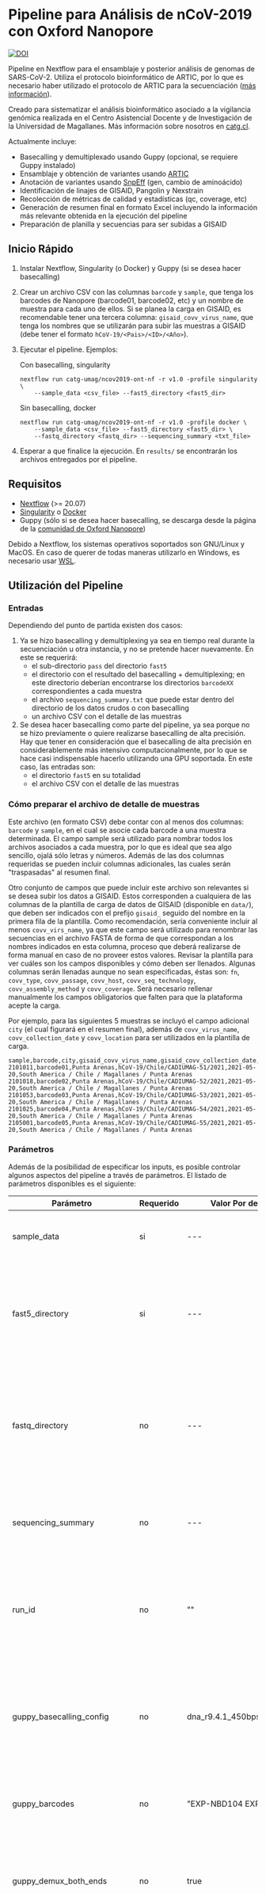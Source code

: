 # Pipeline para Análisis de nCoV-2019 con Oxford Nanopore

[![DOI](https://zenodo.org/badge/367064011.svg)](https://zenodo.org/badge/latestdoi/367064011)

Pipeline en Nextflow para el ensamblaje y posterior análisis de genomas de SARS-CoV-2.
Utiliza el protocolo bioinformático de ARTIC, por lo que es necesario haber utilizado el protocolo de ARTIC para la secuenciación ([más información](https://artic.network/ncov-2019)).

Creado para sistematizar el análisis bioinformático asociado a la vigilancia genómica realizada en el Centro Asistencial Docente y de Investigación de la Universidad de Magallanes. Más información sobre nosotros en [catg.cl](https://catg.cl).

Actualmente incluye:

- Basecalling y demultiplexado usando Guppy (opcional, se requiere Guppy instalado)
- Ensamblaje y obtención de variantes usando [ARTIC](https://github.com/artic-network/fieldbioinformatics)
- Anotación de variantes usando [SnpEff](https://pcingola.github.io/SnpEff/) (gen, cambio de aminoácido)
- Identificación de linajes de GISAID, Pangolin y Nexstrain
- Recolección de métricas de calidad y estadísticas (qc, coverage, etc)
- Generación de resumen final en formato Excel incluyendo la información más relevante obtenida en la ejecución del pipeline
- Preparación de planilla y secuencias para ser subidas a GISAID

## Inicio Rápido

1. Instalar Nextflow, Singularity (o Docker) y Guppy (si se desea hacer basecalling)
2. Crear un archivo CSV con las columnas `barcode` y `sample`, que tenga los barcodes de Nanopore (barcode01, barcode02, etc) y un nombre de muestra para cada uno de ellos. Si se planea la carga en GISAID, es recomendable tener una tercera columna: `gisaid_covv_virus_name`, que tenga los nombres que se utilizarán para subir las muestras a GISAID (debe tener el formato `hCoV-19/<Pais>/<ID>/<Año>`).
3. Ejecutar el pipeline. Ejemplos:

   Con basecalling, singularity

   ```
   nextflow run catg-umag/ncov2019-ont-nf -r v1.0 -profile singularity \
       --sample_data <csv_file> --fast5_directory <fast5_dir>
   ```

   Sin basecalling, docker

   ```
   nextflow run catg-umag/ncov2019-ont-nf -r v1.0 -profile docker \
       --sample_data <csv_file> --fast5_directory <fast5_dir> \
       --fastq_directory <fastq_dir> --sequencing_summary <txt_file>
   ```

4. Esperar a que finalice la ejecución. En `results/` se encontrarán los archivos entregados por el pipeline.

## Requisitos

- [Nextflow](https://www.nextflow.io/) (>= 20.07)
- [Singularity](https://sylabs.io/guides/3.7/admin-guide/) o [Docker](https://www.docker.com/get-started)
- Guppy (sólo si se desea hacer basecalling, se descarga desde la página de la [comunidad de Oxford Nanopore](https://community.nanoporetech.com/downloads))

Debido a Nextflow, los sistemas operativos soportados son GNU/Linux y MacOS. En caso de querer de todas maneras utilizarlo en Windows, es necesario usar [WSL](https://docs.microsoft.com/en-us/windows/wsl/install-win10).

## Utilización del Pipeline

### Entradas

Dependiendo del punto de partida existen dos casos:

1. Ya se hizo basecalling y demultiplexing ya sea en tiempo real durante la secuenciación u otra instancia, y no se pretende hacer nuevamente. En este se requerirá:
   - el sub-directorio `pass` del directorio `fast5`
   - el directorio con el resultado del basecalling + demultiplexing; en este directorio deberían encontrarse los directorios `barcodeXX` correspondientes a cada muestra
   - el archivo `sequencing_summary.txt` que puede estar dentro del directorio de los datos crudos o con basecalling
   - un archivo CSV con el detalle de las muestras
2. Se desea hacer basecalling como parte del pipeline, ya sea porque no se hizo previamente o quiere realizarse basecalling de alta precisión. Hay que tener en consideración que el basecalling de alta precisión en considerablemente más intensivo computacionalmente, por lo que se hace casi indispensable hacerlo utilizando una GPU soportada. En este caso, las entradas son:
   - el directorio `fast5` en su totalidad
   - el archivo CSV con el detalle de las muestras

### Cómo preparar el archivo de detalle de muestras

Este archivo (en formato CSV) debe contar con al menos dos columnas: `barcode` y `sample`, en el cual se asocie cada barcode a una muestra determinada.
El campo sample será utilizado para nombrar todos los archivos asociados a cada muestra, por lo que es ideal que sea algo sencillo, ojalá sólo letras y números. Además de las dos columnas requeridas se pueden incluir columnas adicionales, las cuales serán "traspasadas" al resumen final.

Otro conjunto de campos que puede incluir este archivo son relevantes si se desea subir los datos a GISAID. Estos corresponden a cualquiera de las columnas de la plantilla de carga de datos de GISAID (disponible en `data/`), que deben ser indicados con el prefijo `gisaid_` seguido del nombre en la primera fila de la plantilla. Como recomendación, sería conveniente incluir al menos `covv_virs_name`, ya que este campo será utilizado para renombrar las secuencias en el archivo FASTA de forma de que correspondan a los nombres indicados en esta columna, proceso que deberá realizarse de forma manual en caso de no proveer estos valores. Revisar la plantilla para ver cuáles son los campos disponibles y cómo deben ser llenados. Algunas columnas serán llenadas aunque no sean especificadas, éstas son: `fn`, `covv_type`, `covv_passage`, `covv_host`, `covv_seq_technology`, `covv_assembly_method` y `covv_coverage`. Será necesario rellenar manualmente los campos obligatorios que falten para que la plataforma acepte la carga.

Por ejemplo, para las siguientes 5 muestras se incluyó el campo adicional `city` (el cual figurará en el resumen final), además de `covv_virus_name`, `covv_collection_date` y `covv_location` para ser utilizados en la plantilla de carga.

```
sample,barcode,city,gisaid_covv_virus_name,gisaid_covv_collection_date,gisaid_covv_location
2101011,barcode01,Punta Arenas,hCoV-19/Chile/CADIUMAG-51/2021,2021-05-20,South America / Chile / Magallanes / Punta Arenas
2101018,barcode02,Punta Arenas,hCoV-19/Chile/CADIUMAG-52/2021,2021-05-20,South America / Chile / Magallanes / Punta Arenas
2101053,barcode03,Punta Arenas,hCoV-19/Chile/CADIUMAG-53/2021,2021-05-20,South America / Chile / Magallanes / Punta Arenas
2101025,barcode04,Punta Arenas,hCoV-19/Chile/CADIUMAG-54/2021,2021-05-20,South America / Chile / Magallanes / Punta Arenas
2105001,barcode05,Punta Arenas,hCoV-19/Chile/CADIUMAG-55/2021,2021-05-20,South America / Chile / Magallanes / Punta Arenas
```

### Parámetros

Además de la posibilidad de especificar los inputs, es posible controlar algunos aspectos del pipeline a través de parámetros. El listado de parámetros disponibles es el siguiente:

| Parámetro                      | Requerido | Valor Por defecto            | Descripción                                                                                                                                                    |
| ------------------------------ | --------- | ---------------------------- | -------------------------------------------------------------------------------------------------------------------------------------------------------------- |
| sample_data                    | si        | ---                          | Archivo delimitado por comas con el detalle de las muestras.                                                                                                   |
| fast5_directory                | si        | ---                          | Ruta al directorio FAST5 obtenido en la secuenciación. En caso no realizar basecalling, indicar el sub-directorio `pass`.                                      |
| fastq_directory                | no        | ---                          | Ruta al directorio FASTQ obtenido en la secuenciación en caso de que se haya realizado basecalling y no se desee realizar basecalling.                         |
| sequencing_summary             | no        | ---                          | Resumen obtenido en el proceso de basecalling. Requerido si se proveen datos en FASTQ.                                                                         |
| run_id                         | no        | ""                           | ID opcional para la secuenciación que se utilizará como sufijo en los nombres de archivos de los resúmenes y recopilaciones de datos.                          |
| guppy_basecalling_config       | no        | dna_r9.4.1_450bps_hac.cfg    | Configuración a utilizar para realizar el basecalling con guppy. Más información sobre las configuraciones disponibles en el manual de Guppy.                  |
| guppy_barcodes                 | no        | "EXP-NBD104 EXP-NBD114"      | Kit(s) utilizado(s) en la secuenciación para la multiplexación.                                                                                                |
| guppy_demux_both_ends          | no        | true                         | Valor que indica si se debe exigir la presencia de ambos barcodes (5' y 3') al momento de hacer demultiplexing.                                                |
| guppy_cpus                     | no        | 16                           | Cantidad de CPUs a utilizar en los procesos asociados a Guppy.                                                                                                 |
| guppy_basecalling_extra_config | no        | "--device auto"              | Opciones extras para Guppy al hacer basecalling (por ejemplo, parámetros asociados a la configuración de la GPU).                                              |
| artic_primers_scheme           | no        | nCoV-2019/V3                 | Esquema de primers de ARTIC utilizado al construir la librería.                                                                                                |
| artic_normalise                | no        | 500                          | Valor para establecer un valor de cobertura objetivo en el pipeline de ARTIC.                                                                                  |
| gisaid_clades                  | no        | data/gisaid_clades.csv       | Ruta al archivo que contiene la descripción de los clados de GISAID (disponible en repositorio).                                                               |
| gisaid_template                | no        | data/20210222_EpiCoV....xlsx | Ruta al template utilizado para subir muestras a GISAID (disponible en repositorio).                                                                           |
| gisaid_submission_enabled      | no        | true                         | Habilitar (o no) la generación de los archivos preparados para cargar datos a GISAID.                                                                          |
| publish_minimum_completion     | no        | 95                           | Valor entre 0 - 100 que indica el porcentaje de bases cubiertas respecto al genoma que se requerirá para la inclusión de estas muestras en la carga de GISAID. |
| output_directory               | no        | results                      | Directorio en el cual se almacenaran los resultados.                                                                                                           |

El listado y lo valores por defecto se encuentran en el archivo `params.default.yml`.
Los parámetros pueden ser indicados a través de la línea de comandos (por ejemplo `--run_id 20210501A`), pero también pueden pasarse a través de un archivo en formato YAML, se puede utilizar como plantilla el archivo `params.default.yml` (no mover o editar el archivo en sí, ya que es necesario).

### Ejecución

El pipeline puede descargarse directamente y e indicar a Nextflow la ruta donde este se encuentra, pero también puede indicarse directamente `catg-umag/ncov2019-ont-n` y una versión a través del argumento `-r`, lo que descargará automáticamente el pipeline. Por ejemplo:

```
nextflow run catg-umag/ncov2019-ont-nf -r v1.0 -profile singularity ...
```

Es imperativo utilizar el perfil `singularity` o `docker` para que utilice contenedores para acceder a las herramientas requeridas.

Ejemplo con basecalling utilizando parámetros a través de línea de comandoss:

```
nextflow run ncov2019-ont-nf/ -profile singularity --fast5_directory input/fast5/ \
    --sample_data input/samples.csv --run_id R210505
```

Ejemplo utilizando parámetros mediant archivo YAML:

`params.yml`:

```yaml
sample_data: input/samples.csv
fast5_directory: input/fast5/
fastq_directory: input/demultiplexed/
sequencing_summary: input/sequencing_summary.txt
artic_normalise: 1000
gisaid_submission_enabled: false
```

```
nextflow run ncov2019-ont-nf/ -profile singularity -params-file params.yml
```

El pipeline por defecto se ejecutará de manera local, pero en caso de querer ejecutarlo en un clúster de cómputo que utilice Slurm, puede especificarse mediante el perfil `slurm`. Y no olvidar también el perfil de singularity (este debe estar instalado en el clúster): `-profile slurm,singularity`.

## Resultados

Dentro del directorio de resultados (`results/` por defecto), se encontrará lo siguiente:

- `raw_data`: archivos FASTQ para cada muestra, generado después de los procesos de basecalling, demultiplexing y filtro de largo
- `artic/`: resultados de la ejecución del pipeline de ARTIC para cada una de las muestras
- `qc/`: métricas de calidad y cobertura del genoma para cada una de las muestras
- `vcf/`: archivos VCF (variaciones en el genoma) para cada una de las muestras, anotadas con SnpEff
- `lineages/`: resultados sin procesar de las identificaciones de linajes
- `summary/`: directorio con resúmenes de la información más relevante recolectada en el pipeline:
  - `all_consensus.fasta`: archivo FASTA con los consensos para todas las muestras (incluso las incompletas)
  - `sample_summary.csv`: archivo CSV con la información incluída en el archivo de entrada, linajes y métricas de cobertura
  - `variants_list.csv`: archivo CSV con las variantes para todas las muestras con su información esencial
  - `summary.xlsx`: archivo Excel con la información de las muestras en la primera hoja, y un resúmen de presencia de las diferentes variantes en las muestras en la segunda (las cuales son reordenadas dependiendo de su similitud considerando las variantes que poseen).
- `gisaid_submission`: si fue habilitada la opción de preparar la carga a GISAID, en este directory se encontrará un archivo FASTA filtrado por el criterio de cobertura y con las secuencias renombrados si se indicaron los nombres, además de la planilla Excel llenado con la información disponible (podría aún requerir llenar campos manualmente)

## Cómo Citar

Si este trabajo te fue de utilidad, puedes citarlo a través del siguiente artículo:

> González-Puelma, J.; Aldridge, J.; Montes de Oca, M.; Pinto, M.; Uribe-Paredes, R.; Fernández-Goycoolea, J.; Alvarez-Saravia, D.; Álvarez, H.; Encina, G.; Weitzel, T.; Muñoz, R.; Olivera-Nappa, Á.; Pantano, S.; Navarrete, M.A. Mutation in a SARS-CoV-2 Haplotype from Sub-Antarctic Chile Reveals New Insights into the Spike’s Dynamics. Viruses 2021, 13, 883. https://doi.org/10.3390/v13050883

O también puedes usar la [referencia de Zenodo](https://zenodo.org/badge/latestdoi/367064011).

## Software Utilizado

- ARTIC y todas sus dependencias
- Python y sus librerías: biopython, openpyxl, pandas, scipy
- Herramientas bioinformáticas: FastQC, MultiQC, samtools, SnpEff, Nextclade, Pangolin
- Otros: Nextflow, unoconv
